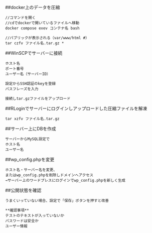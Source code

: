 ##docker上のデータを圧縮
```
//コマンドを開く
//cdでdockerで開いているファイルへ移動
docker compose exev コンテナ名 bash

//パブリックが表示される（var/www/html #）
tar czfv ファイル名.tar.gz *
```

##WinSCPでサーバーに接続
```
ホスト名
ポート番号
ユーザー名（サーバーID）

設定からSSH認証のkeyを登録
パスフレーズを入力

接続しtar.gzファイルをアップロード
```

##RLoginでサーバーにログインしアップロードした圧縮ファイルを解凍
```
tar xzfv ファイル名.tar.gz
```

##サーバー上にDBを作成
```
サーバーからMySQL設定で
ホスト名
ユーザー名
```

##wp_config.phpを変更
```
ホスト名・サーバー名を変更、
またはwp_config.phpを削除しドメインへアクセス
→サーバー上のワードプレスにログインでwp_config.phpを新しく生成
```

##公開状態を確認
```
うまくいっていない場合、設定で「保存」ボタンを押すと改善

**確認事項**
テストのテキストが入っていないか
パスワードは安全か
ユーザー情報
```